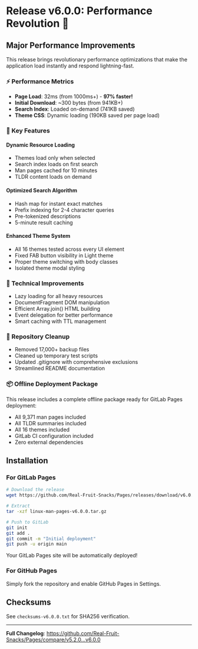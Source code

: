 # Release v6.0.0: Performance Revolution 🚀

## Major Performance Improvements

This release brings revolutionary performance optimizations that make the application load instantly and respond lightning-fast.

### ⚡ Performance Metrics
- **Page Load**: 32ms (from 1000ms+) - **97% faster!**
- **Initial Download**: ~300 bytes (from 941KB+)
- **Search Index**: Loaded on-demand (741KB saved)
- **Theme CSS**: Dynamic loading (190KB saved per page load)

### 🎯 Key Features

#### Dynamic Resource Loading
- Themes load only when selected
- Search index loads on first search
- Man pages cached for 10 minutes
- TLDR content loads on demand

#### Optimized Search Algorithm
- Hash map for instant exact matches
- Prefix indexing for 2-4 character queries
- Pre-tokenized descriptions
- 5-minute result caching

#### Enhanced Theme System
- All 16 themes tested across every UI element
- Fixed FAB button visibility in Light theme
- Proper theme switching with body classes
- Isolated theme modal styling

### 🔧 Technical Improvements
- Lazy loading for all heavy resources
- DocumentFragment DOM manipulation
- Efficient Array.join() HTML building
- Event delegation for better performance
- Smart caching with TTL management

### 🧹 Repository Cleanup
- Removed 17,000+ backup files
- Cleaned up temporary test scripts
- Updated .gitignore with comprehensive exclusions
- Streamlined README documentation

### 📦 Offline Deployment Package

This release includes a complete offline package ready for GitLab Pages deployment:
- All 9,371 man pages included
- All TLDR summaries included
- All 16 themes included
- GitLab CI configuration included
- Zero external dependencies

## Installation

### For GitLab Pages
```bash
# Download the release
wget https://github.com/Real-Fruit-Snacks/Pages/releases/download/v6.0.0/linux-man-pages-v6.0.0.tar.gz

# Extract
tar -xzf linux-man-pages-v6.0.0.tar.gz

# Push to GitLab
git init
git add .
git commit -m "Initial deployment"
git push -u origin main
```

Your GitLab Pages site will be automatically deployed!

### For GitHub Pages
Simply fork the repository and enable GitHub Pages in Settings.

## Checksums
See `checksums-v6.0.0.txt` for SHA256 verification.

---

**Full Changelog**: https://github.com/Real-Fruit-Snacks/Pages/compare/v5.2.0...v6.0.0
